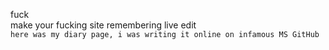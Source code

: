 fuck  
make your fucking site remembering live edit  
`here was my diary page, i was writing it online on infamous MS GitHub`





